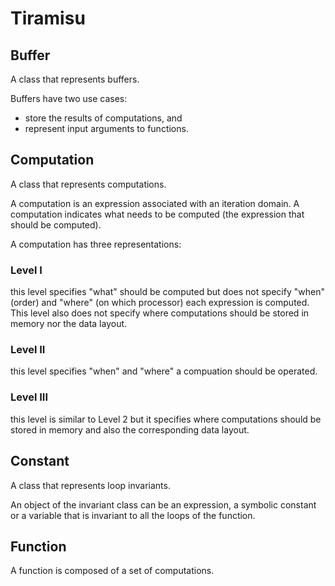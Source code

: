 <!-- 
Copyright (c) 2020 R. Tohid (@rtohid)

Distributed under the Boost Software License, Version 1.0.(See accompanying
file LICENSE_1_0.txt or copy at http://www.boost.org/LICENSE_1_0.txt) 
-->

# Tiramisu

## Buffer
A class that represents buffers.

Buffers have two use cases:
- store the results of computations, and
- represent input arguments to functions.


## Computation
A class that represents computations.

A computation is an expression associated with an iteration domain. A computation indicates what needs to be computed (the expression
that should be computed).

A computation has three representations:

### Level I
this level specifies "what" should be computed but does not specify "when" 
(order) and "where" (on which processor) each expression is computed.
This level also does not specify where computations should be stored in memory
nor the data layout.

### Level II
this level specifies "when" and "where" a compuation should be operated.

### Level III
this level is similar to Level 2 but it specifies where computations should be
stored in memory and also the corresponding data layout.


## Constant
A class that represents loop invariants.

An object of the invariant class can be an expression, a symbolic constant
or a variable that is invariant to all the loops of the function.

## Function
A function is composed of a set of computations.